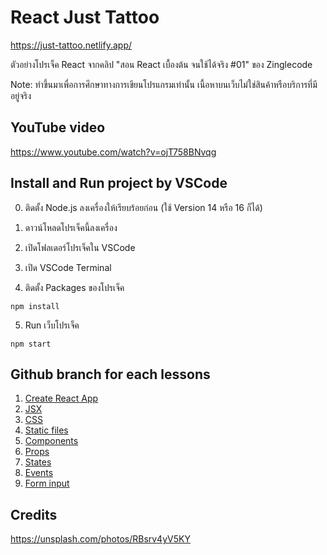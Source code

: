 # React Just Tattoo

https://just-tattoo.netlify.app/

ตัวอย่างโปรเจ็ค React จากคลิป "สอน React เบื้องต้น จนใช้ได้จริง #01" ของ Zinglecode

Note: ทำขึ้นมาเพื่อการศึกษาทางการเขียนโปรแกรมเท่านั้น เนื้อหาบนเว็บไม่ใช่สินค้าหรือบริการที่มีอยู่จริง

## YouTube video

https://www.youtube.com/watch?v=ojT758BNvqg

## Install and Run project by VSCode

0. ติดตั้ง Node.js ลงเครื่องให้เรียบร้อยก่อน (ใช้ Version 14 หรือ 16 ก็ได้)

1. ดาวน์โหลดโปรเจ็คนี้ลงเครื่อง

2. เปิดโฟลเดอร์โปรเจ็คใน VSCode

3. เปิด VSCode Terminal

4. ติดตั้ง Packages ของโปรเจ็ค

```
npm install
```

5. Run เว็บโปรเจ็ค

```
npm start
```

## Github branch for each lessons

1. [Create React App](https://github.com/potchangelo/react-just-tattoo/tree/01)
2. [JSX](https://github.com/potchangelo/react-just-tattoo/tree/02)
3. [CSS](https://github.com/potchangelo/react-just-tattoo/tree/03)
4. [Static files](https://github.com/potchangelo/react-just-tattoo/tree/04)
5. [Components](https://github.com/potchangelo/react-just-tattoo/tree/05)
6. [Props](https://github.com/potchangelo/react-just-tattoo/tree/06)
7. [States](https://github.com/potchangelo/react-just-tattoo/tree/07)
8. [Events](https://github.com/potchangelo/react-just-tattoo/tree/08)
9. [Form input](https://github.com/potchangelo/react-just-tattoo/tree/09)

## Credits

https://unsplash.com/photos/RBsrv4yV5KY
